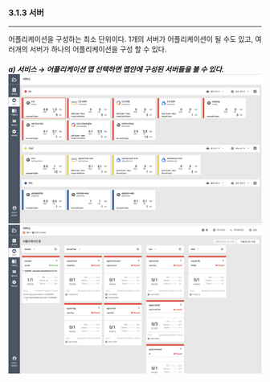 ### 3.1.3   서버

---

어플리케이션을 구성하는 최소 단위이다. 1개의 서버가 어플리케이션이 될 수도 있고, 여러개의 서버가 하나의 어플리케이션을 구성 할 수 있다.

##### a\) 서비스 → 어플리케이션 맵 선택하면 맵안에 구성된 서버들을 볼 수 있다.![](/assets/2.5_ko_service_02.png)![](/assets/2.5_ko_service_appmap_01.png)



